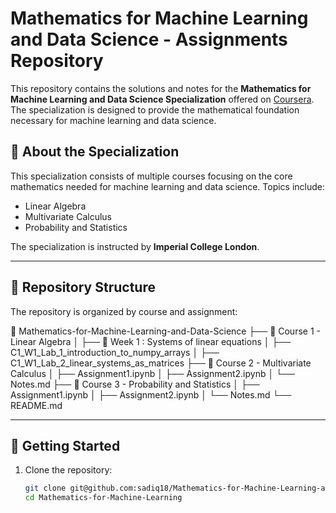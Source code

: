 # Mathematics for Machine Learning and Data Science - Assignments Repository

This repository contains the solutions and notes for the **Mathematics for Machine Learning and Data Science Specialization** offered on [Coursera](https://www.coursera.org/specializations/mathematics-for-machine-learning-and-data-science). The specialization is designed to provide the mathematical foundation necessary for machine learning and data science.

## 🌟 About the Specialization
This specialization consists of multiple courses focusing on the core mathematics needed for machine learning and data science. Topics include:
- Linear Algebra
- Multivariate Calculus
- Probability and Statistics

The specialization is instructed by **Imperial College London**.

---

## 📁 Repository Structure
The repository is organized by course and assignment:

📂 Mathematics-for-Machine-Learning-and-Data-Science
├── 📂 Course 1 - Linear Algebra
│   ├── 📂 Week 1 : Systems of linear equations 
│       ├── C1_W1_Lab_1_introduction_to_numpy_arrays
│       ├── C1_W1_Lab_2_linear_systems_as_matrices
├── 📂 Course 2 - Multivariate Calculus
│   ├── Assignment1.ipynb
│   ├── Assignment2.ipynb
│   └── Notes.md
├── 📂 Course 3 - Probability and Statistics
│   ├── Assignment1.ipynb
│   ├── Assignment2.ipynb
│   └── Notes.md
└── README.md



---

## 🚀 Getting Started
1. Clone the repository:
   ```bash
   git clone git@github.com:sadiq18/Mathematics-for-Machine-Learning-and-Data-Science-Specialization-by-DeepLearning.AI.git
   cd Mathematics-for-Machine-Learning